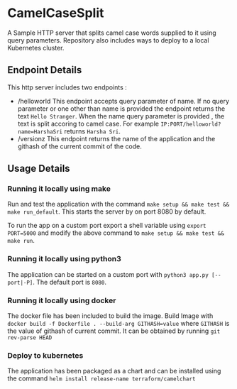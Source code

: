 # CamelCaseSplit
A Sample HTTP server that splits camel case words supplied to it using query parameters.
Repository also includes ways to deploy to a local Kubernetes cluster.

## Endpoint Details
This http server includes two endpoints :

- /helloworld
    This endpoint accepts query parameter of name. If no query parameter or one other than name is provided the endpoint returns the text `Hello Stranger`.
    When the name query parameter is provided , the text is split accoring to camel case.
    For example `IP:PORT/helloworld?name=HarshaSri` returns `Harsha Sri`.
- /versionz
    This endpoint returns the name of the application and the githash of the current commit of the code.

## Usage Details

### Running it locally using make
Run and test the application with the command `make setup && make test && make run_default`.
This starts the server by on port 8080 by default.

To run the app on a custom port export a shell variable using `export PORT=5000` and modify the above command to
`make setup && make test && make run`.

### Running it locally using python3
The application can be started on a custom port with `python3 app.py [--port|-P]`. The default port is `8080`.

### Running it locally using docker
The docker file has been included to build the image. Build Image with `docker build -f Dockerfile . --build-arg GITHASH=value`
where `GITHASH` is the value of githash of current commit. It can be obtained by running `git rev-parse HEAD`

### Deploy to kubernetes 
The application has been packaged as a chart and can be installed using the command `helm install release-name terraform/camelchart`